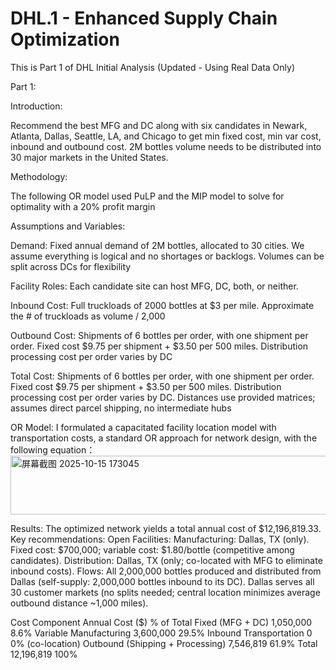 # DHL.1 - Enhanced Supply Chain Optimization
This is Part 1 of DHL Initial Analysis (Updated - Using Real Data Only)

Part 1:

Introduction:

Recommend the best MFG and DC along with six candidates in Newark, Atlanta, Dallas, Seattle, LA, and Chicago to get min fixed cost, min var cost, inbound and outbound cost. 2M bottles volume needs to be distributed into 30 major markets in the United States. 

Methodology:

The following OR model used PuLP and the MIP model to solve for optimality with a 20% profit margin

Assumptions and Variables:

Demand: Fixed annual demand of 2M bottles, allocated to 30 cities. We assume everything is logical and no shortages or backlogs. Volumes can be split across DCs for flexibility

Facility Roles: Each candidate site can host MFG, DC, both, or neither.

Inbound Cost: Full truckloads of 2000 bottles at $3 per mile. Approximate the # of truckloads as volume / 2,000

Outbound Cost: Shipments of 6 bottles per order, with one shipment per order. Fixed cost $9.75 per shipment + $3.50 per 500 miles. Distribution processing cost per order varies by DC

Total Cost: Shipments of 6 bottles per order, with one shipment per order. Fixed cost $9.75 per shipment + $3.50 per 500 miles. Distribution processing cost per order varies by DC. Distances use provided matrices; assumes direct parcel shipping, no intermediate hubs


OR Model: 
I formulated a capacitated facility location model with transportation costs, a standard OR approach for network design, with the following equation：
<img width="848" height="94" alt="屏幕截图 2025-10-15 173045" src="https://github.com/user-attachments/assets/4d87f227-0bc3-4b72-9eaa-86f34c73d6cc" />


Results: 
The optimized network yields a total annual cost of $12,196,819.33. Key recommendations:
	Open Facilities: 
	Manufacturing: Dallas, TX (only). Fixed cost: $700,000; variable cost: $1.80/bottle (competitive among candidates).
	Distribution: Dallas, TX (only; co-located with MFG to eliminate inbound costs).
	Flows: 
	All 2,000,000 bottles produced and distributed from Dallas (self-supply: 2,000,000 bottles inbound to its DC).
	Dallas serves all 30 customer markets (no splits needed; central location minimizes average outbound distance ~1,000 miles).

Cost Component	Annual Cost ($)	% of Total
Fixed (MFG + DC)	1,050,000	8.6%
Variable Manufacturing	3,600,000	29.5%
Inbound Transportation	0	0% (co-location)
Outbound (Shipping + Processing)	7,546,819	61.9%
Total	12,196,819	100%

